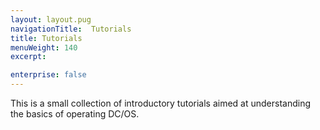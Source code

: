 ```yaml
---
layout: layout.pug
navigationTitle:  Tutorials
title: Tutorials
menuWeight: 140
excerpt:

enterprise: false
---
```


<!-- This source repo for this topic is https://github.com/dcos/dcos-docs -->

This is a small collection of introductory tutorials aimed at understanding the basics of operating DC/OS.
